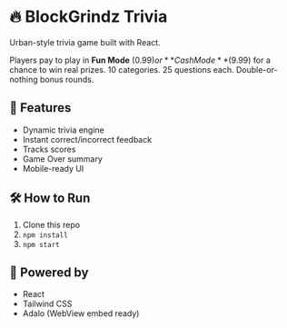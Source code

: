 # 🔥 BlockGrindz Trivia

Urban-style trivia game built with React.

Players pay to play in **Fun Mode** ($0.99) or **Cash Mode** ($9.99) for a chance to win real prizes. 10 categories. 25 questions each. Double-or-nothing bonus rounds.

## 🚀 Features

- Dynamic trivia engine
- Instant correct/incorrect feedback
- Tracks scores
- Game Over summary
- Mobile-ready UI

## 🛠 How to Run

1. Clone this repo
2. `npm install`
3. `npm start`

## 🎯 Powered by
- React
- Tailwind CSS
- Adalo (WebView embed ready)


